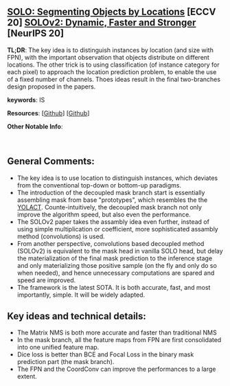 [SOLO: Segmenting Objects by Locations](https://arxiv.org/pdf/1912.04488.pdf) [ECCV 20]
[SOLOv2: Dynamic, Faster and Stronger](https://arxiv.org/pdf/2003.10152.pdf) [NeurIPS 20]
---------------	

__TL;DR__: The key idea is to distinguish instances by location (and size with FPN), with the important observation that
objects distribute on different locations. The other trick is to using classification (of instance category for each pixel) 
to approach the location prediction problem, to enable the use of a fixed number of channels. Thoes ideas result in the 
final two-branches design proposed in the papers.

__keywords__: IS

__Resources__: [[Github](https://github.com/WXinlong/SOLO)] [[Github](https://github.com/aim-uofa/AdelaiDet/)]

__Other Notable Info__: 

<br/>    

General Comments:
------
* The key idea is to use location to distinguish instances, which deviates from the conventional top-down or bottom-up 
paradigms.
* The introduction of the decoupled mask branch start is essentially assembling mask from base "prototypes", which resembles
the the [YOLACT](YOLACT.md). Counte-intuitively, the decoupled mask branch not only improve the algorithm speed, but also 
even the performance.
* The SOLOv2 paper takes the assambly idea even further, instead of using simple multiplication or coefficient, more sophisticated
assambly method (convolutions) is used.
* From another perspective, convolutions based decoupled method (SOLOv2) is equivalent to the mask head in vanilla SOLO head, 
but delay the materialization of the final mask prediction to the inference stage and only materializing those positive 
sample (on the fly and only do so when needed), and hence unnecessary computations are spared and speed are improved.
* The framework is the latest SOTA. It is both accurate, fast, and most importantly, simple. It will be widely adapted. 

Key ideas and technical details:
------
* The Matrix NMS is both more accurate and faster than traditional NMS
* In the mask branch, all the feature maps from FPN are first consolidated into one unified feature map. 
* Dice loss is better than BCE and Focal Loss in the binary mask prediction part (the mask branch).
* The FPN and the CoordConv can improve the performances to a large extent.



<!-- Other noteworthy points:
------ -->


